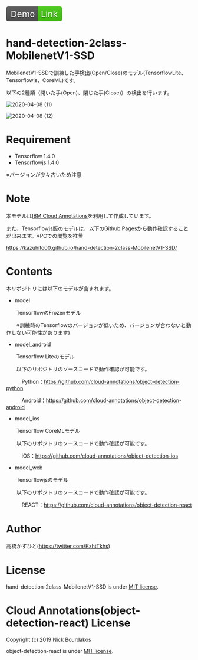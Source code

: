 [![](DemoBadge.svg)](https://kazuhito00.github.io/hand-detection-2class-MobilenetV1-SSD/)

# hand-detection-2class-MobilenetV1-SSD
MobilenetV1-SSDで訓練した手検出(Open/Close)のモデル(TensorflowLite、Tensorflowjs、CoreML)です。

以下の2種類（開いた手(Open)、閉じた手(Close)）の検出を行います。

![2020-04-08 (11)](https://user-images.githubusercontent.com/37477845/78701044-4a068d80-7941-11ea-89a7-492272546afc.png)

![2020-04-08 (12)](https://user-images.githubusercontent.com/37477845/78701047-4bd05100-7941-11ea-96dc-3aabaa955926.png)

# Requirement
 
* Tensorflow 1.4.0
* Tensorflowjs 1.4.0

※バージョンが少々古いため注意

# Note
本モデルは[IBM Cloud Annotations](https://cloud.annotations.ai/)を利用して作成しています。

また、Tensorflowjs版のモデルは、以下のGithub Pagesから動作確認することが出来ます。※PCでの閲覧を推奨

https://kazuhito00.github.io/hand-detection-2class-MobilenetV1-SSD/

# Contents
本リポジトリには以下のモデルが含まれます。

* model

　　TensorflowのFrozenモデル
 
　　※訓練時のTensorflowのバージョンが低いため、バージョンが合わないと動作しない可能性があります)
* model_android

　　Tensorflow Liteのモデル
 
　　以下のリポジトリのソースコードで動作確認が可能です。
 
　　　Python：https://github.com/cloud-annotations/object-detection-python
  
　　　Android：https://github.com/cloud-annotations/object-detection-android
* model_ios

　　Tensorflow CoreMLモデル
 
　　以下のリポジトリのソースコードで動作確認が可能です。

　　　iOS：https://github.com/cloud-annotations/object-detection-ios
* model_web

　　Tensorflowjsのモデル
 
　　以下のリポジトリのソースコードで動作確認が可能です。

　　　REACT：https://github.com/cloud-annotations/object-detection-react

# Author
高橋かずひと(https://twitter.com/KzhtTkhs)
 
# License 
hand-detection-2class-MobilenetV1-SSD is under [MIT license](https://en.wikipedia.org/wiki/MIT_License).

# Cloud Annotations(object-detection-react) License 
Copyright (c) 2019 Nick Bourdakos

object-detection-react is under [MIT license](https://en.wikipedia.org/wiki/MIT_License).


